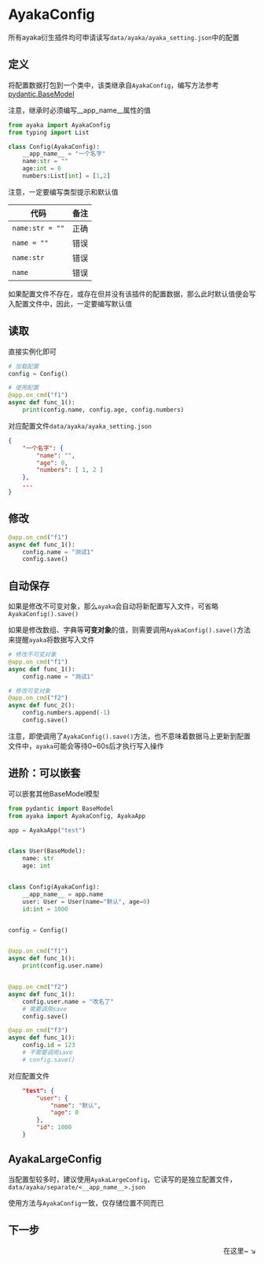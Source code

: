# AyakaConfig

所有ayaka衍生插件均可申请读写`data/ayaka/ayaka_setting.json`中的配置

## 定义

将配置数据打包到一个类中，该类继承自`AyakaConfig`，编写方法参考[pydantic.BaseModel](https://docs.pydantic.dev/usage/models/)

注意，继承时必须编写__app_name__属性的值

```py
from ayaka import AyakaConfig
from typing import List

class Config(AyakaConfig):
    __app_name__ = "一个名字"
    name:str = ""
    age:int = 0
    numbers:List[int] = [1,2]
```

注意，一定要编写类型提示和默认值

| 代码            | 备注 |
| --------------- | ---- |
| `name:str = ""` | 正确 |
| `name = ""`     | 错误 |
| `name:str`      | 错误 |
| `name`          | 错误 |

如果配置文件不存在，或存在但并没有该插件的配置数据，那么此时默认值便会写入配置文件中，因此，一定要编写默认值

## 读取

直接实例化即可

```py
# 加载配置
config = Config()

# 使用配置
@app.on_cmd("f1")
async def func_1():
    print(config.name, config.age, config.numbers)
```

对应配置文件`data/ayaka/ayaka_setting.json`

```json
{
    "一个名字": {
        "name": "",
        "age": 0,
        "numbers": [ 1, 2 ]
    },
    ...
}
```

## 修改

```py
@app.on_cmd("f1")
async def func_1():
    config.name = "测试1"
    config.save()
```

## 自动保存

如果是修改不可变对象，那么`ayaka`会自动将新配置写入文件，可省略`AyakaConfig().save()`

如果是修改数组、字典等**可变对象**的值，则需要调用`AyakaConfig().save()`方法来提醒`ayaka`将数据写入文件

```py
# 修改不可变对象
@app.on_cmd("f1")
async def func_1():
    config.name = "测试1"

# 修改可变对象
@app.on_cmd("f2")
async def func_2():
    config.numbers.append(-1)
    config.save()
```

注意，即使调用了`AyakaConfig().save()`方法，也不意味着数据马上更新到配置文件中，`ayaka`可能会等待0~60s后才执行写入操作

## 进阶：可以嵌套

可以嵌套其他BaseModel模型

```py hl_lines="14"
from pydantic import BaseModel
from ayaka import AyakaConfig, AyakaApp

app = AyakaApp("test")


class User(BaseModel):
    name: str
    age: int


class Config(AyakaConfig):
    __app_name__ = app.name
    user: User = User(name="默认", age=0)
    id:int = 1000


config = Config()


@app.on_cmd("f1")
async def func_1():
    print(config.user.name)


@app.on_cmd("f2")
async def func_1():
    config.user.name = "改名了"
    # 需要调用save
    config.save()

@app.on_cmd("f3")
async def func_1():
    config.id = 123
    # 不需要调用save
    # config.save()
```

对应配置文件

```json
    "test": {
        "user": {
            "name": "默认",
            "age": 0
        },
        "id": 1000
    }
```

## AyakaLargeConfig

当配置型较多时，建议使用`AyakaLargeConfig`，它读写的是独立配置文件，`data/ayaka/separate/<__app_name__>.json`

使用方法与`AyakaConfig`一致，仅存储位置不同而已

## 下一步

<div align="right">
    在这里~ ↘
</div>
